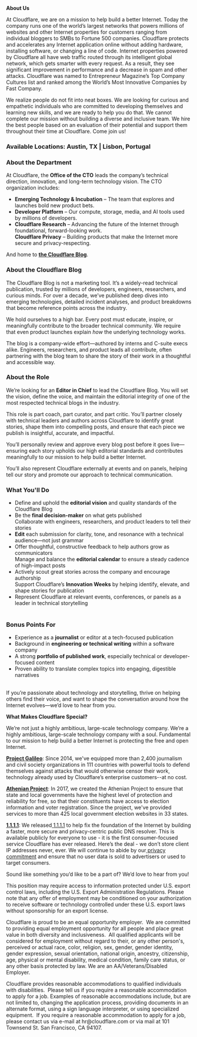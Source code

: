 <div class="content-intro">
	<div><strong>About Us</strong></div>
	<div>
		<p>At Cloudflare, we are on a mission to help build a better Internet. Today the company runs one of the world’s largest networks that powers millions of websites and other Internet properties for customers ranging from individual bloggers to SMBs to Fortune 500 companies. Cloudflare protects and accelerates any Internet application online without adding hardware, installing software, or changing a line of code. Internet properties powered by Cloudflare all have web traffic routed through its intelligent global network, which gets smarter with every request. As a result, they see significant improvement in performance and a decrease in spam and other attacks. Cloudflare was named to Entrepreneur Magazine’s Top Company Cultures list and ranked among the World’s Most Innovative Companies by Fast Company.&nbsp;</p>
		<p><span style="font-weight: 400;">We realize people do not fit into neat boxes. We are looking for curious and empathetic individuals who are committed to developing themselves and learning new skills, and we are ready to help you do that. We cannot complete our mission without building a diverse and inclusive team. We hire the best people based on an evaluation of their potential and support them throughout their time at Cloudflare. Come join us!&nbsp;</span></p>
	</div>
</div>
<h3><strong>Available Locations: Austin, TX | Lisbon, Portugal</strong></h3>
<h3><strong>About the Department</strong></h3>
<p>At Cloudflare, the <strong>Office of the CTO</strong> leads the company’s technical direction, innovation, and long-term technology vision. The CTO organization includes:</p>
<ul>
	<li><strong>Emerging Technology &amp; Incubation</strong> – The team that explores and launches bold new product bets.</li>
	<li><strong>Developer Platform</strong> – Our compute, storage, media, and AI tools used by millions of developers.</li>
	<li><strong>Cloudflare Research</strong> – Advancing the future of the Internet through foundational, forward-looking work.<br><strong>Cloudflare Privacy</strong> – Building products that make the Internet more secure and privacy-respecting.</li>
</ul>
<p>And home to <a href="https://blog.cloudflare.com/"><strong>the Cloudflare Blog</strong></a>.</p>
<h3><strong>About the Cloudflare Blog</strong></h3>
<p>The Cloudflare Blog is not a marketing tool. It’s a widely-read technical publication, trusted by millions of developers, engineers, researchers, and curious minds. For over a decade, we’ve published deep dives into emerging technologies, detailed incident analyses, and product breakdowns that become reference points across the industry.</p>
<p>We hold ourselves to a high bar. Every post must educate, inspire, or meaningfully contribute to the broader technical community. We require that even product launches explain <em>how</em> the underlying technology works.</p>
<p>The blog is a company-wide effort—authored by interns and C-suite execs alike. Engineers, researchers, and product leads all contribute, often partnering with the blog team to share the story of their work in a thoughtful and accessible way.</p>
<h3><strong>About the Role</strong></h3>
<p>We’re looking for an <strong>Editor in Chief</strong> to lead the Cloudflare Blog. You will set the vision, define the voice, and maintain the editorial integrity of one of the most respected technical blogs in the industry.</p>
<p>This role is part coach, part curator, and part critic. You’ll partner closely with technical leaders and authors across Cloudflare to identify great stories, shape them into compelling posts, and ensure that each piece we publish is insightful, accurate, and impactful.</p>
<p>You’ll personally review and approve every blog post before it goes live—ensuring each story upholds our high editorial standards and contributes meaningfully to our mission to help build a better Internet.</p>
<p>You’ll also represent Cloudflare externally at events and on panels, helping tell our story and promote our approach to technical communication.</p>
<h3><strong>What You'll Do</strong></h3>
<ul>
	<li>Define and uphold the <strong>editorial vision</strong> and quality standards of the Cloudflare Blog</li>
	<li>Be the <strong>final decision-maker</strong> on what gets published<br>Collaborate with engineers, researchers, and product leaders to tell their stories</li>
	<li><strong>Edit</strong> each submission for clarity, tone, and resonance with a technical audience—not just grammar</li>
	<li>Offer thoughtful, constructive feedback to help authors grow as communicators<br>Manage and balance the <strong>editorial calendar</strong> to ensure a steady cadence of high-impact posts</li>
	<li>Actively scout great stories across the company and encourage authorship<br>Support Cloudflare’s <strong>Innovation Weeks</strong> by helping identify, elevate, and shape stories for publication</li>
	<li>Represent Cloudflare at relevant events, conferences, or panels as a leader in technical storytelling<br><br></li>
</ul>
<h3><strong>Bonus Points For</strong></h3>
<ul>
	<li>Experience as a <strong>journalist</strong> or editor at a tech-focused publication</li>
	<li>Background in <strong>engineering or technical writing</strong> within a software company</li>
	<li>A strong <strong>portfolio of published work</strong>, especially technical or developer-focused content</li>
	<li>Proven ability to translate complex topics into engaging, digestible narratives<br><br></li>
</ul>
<p>If you’re passionate about technology and storytelling, thrive on helping others find their voice, and want to shape the conversation around how the Internet evolves—we’d love to hear from you.</p>
<div class="content-conclusion">
	<p><strong>What Makes Cloudflare Special?</strong></p>
	<p><span style="font-weight: 400;">We’re not just a highly ambitious, large-scale technology company. We’re a highly ambitious, large-scale technology company with a soul. Fundamental to our mission to help build a better Internet is protecting the free and open Internet.</span></p>
	<p><a href="https://blog.cloudflare.com/protecting-free-expression-online/"><strong>Project Galileo</strong></a><span style="font-weight: 400;">: Since 2014, we've equipped more than 2,400 journalism and civil society organizations in 111 countries with powerful tools to defend themselves against attacks that would otherwise censor their work, technology already used by Cloudflare’s enterprise customers--at no cost.</span></p>
	<p><strong><a href="https://www.cloudflare.com/athenian/">Athenian Project</a></strong><span style="font-weight: 400;">: In 2017, we created the Athenian Project to ensure that state and local governments have the highest level of protection and reliability for free, so that their constituents have access to election information and voter registration. Since the project, we've provided services to more than 425 local government election websites in 33 states.</span></p>
	<p><a href="https://1.1.1.1/"><strong>1.1.1.1</strong></a><span style="font-weight: 400;">: We released</span><a href="https://1.1.1.1/"> <span style="font-weight: 400;">1.1.1.1</span></a><span style="font-weight: 400;"> to help fix the foundation of the Internet by building a faster, more secure and privacy-centric public DNS resolver. This is available publicly for everyone to use - it is the first consumer-focused service Cloudflare has ever released. Here’s the deal - we don’t store client IP addresses never, ever. We will continue to abide by our</span><a href="https://developers.cloudflare.com/1.1.1.1/privacy/public-dns-resolver"> privacy commitment</a><span style="font-weight: 400;"> and ensure that no user data is sold to advertisers or used to target consumers.</span></p>
	<p><span style="font-weight: 400;">Sound like something you’d like to be a part of? We’d love to hear from you!</span></p>
	<p><span style="font-weight: 400;">This position may require access to information protected under U.S. export control laws, including the U.S. Export Administration Regulations. Please note that any offer of employment may be conditioned on your authorization to receive software or technology controlled under these U.S. export laws without sponsorship for an export license.</span></p>
	<p><span style="font-weight: 400;">Cloudflare is proud to be an equal opportunity employer. &nbsp;We are committed to providing equal employment opportunity for all people and place great value in both diversity and inclusiveness. &nbsp;All qualified applicants will be considered for employment without regard to their, or any other person's, perceived or actual</span> <span style="font-weight: 400;">race, color, religion, sex, gender, gender identity, gender expression, sexual orientation, national origin, ancestry, citizenship, age, physical or mental disability, medical condition, family care status, or any other basis protected by law. </span><span style="font-weight: 400;">We are an AA/Veterans/Disabled Employer.</span></p>
	<p><span style="font-weight: 400;">Cloudflare provides reasonable accommodations to qualified individuals with disabilities. &nbsp;Please tell us if you require a reasonable accommodation to apply for a job. Examples of reasonable accommodations include, but are not limited to, changing the application process, providing documents in an alternate format, using a sign language interpreter, or using specialized equipment. &nbsp;If you require a reasonable accommodation to apply for a job, please contact us via e-mail at </span><span style="font-weight: 400;">hr@cloudflare.com</span><span style="font-weight: 400;"> or via mail at 101 Townsend St. San Francisco, CA 94107.</span></p>
</div>